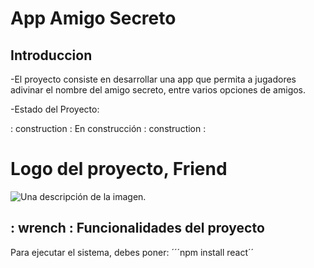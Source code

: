 <h1> App Amigo Secreto</h1>

## Introduccion

-El proyecto consiste en desarrollar una app que permita a jugadores adivinar el nombre del amigo secreto, entre varios opciones de amigos.

-Estado del Proyecto: 

: construction : En construcción : construction :

<h1 alig="center"> Logo del proyecto, Friend </h1>

![Una descripción de la imagen.](https://github.com/user-attachments/assets/92d26b87-2116-482f-9601-6b97d700216d)

## : wrench : Funcionalidades del proyecto

Para ejecutar el sistema, debes poner:
´´´npm install react´´



